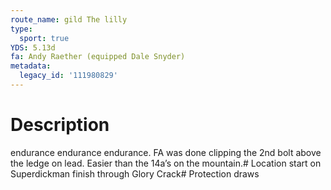 ```yaml
---
route_name: gild The lilly
type:
  sport: true
YDS: 5.13d
fa: Andy Raether (equipped Dale Snyder)
metadata:
  legacy_id: '111980829'
---
```

# Description
endurance endurance endurance. FA was done clipping the 2nd bolt above the ledge on lead. Easier than the 14a’s on the mountain.# Location
start on Superdickman finish through Glory Crack# Protection
draws